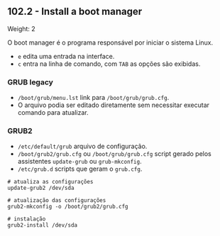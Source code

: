 ## 102.2 - Install a boot manager

Weight: 2

O boot manager é o programa responsável por iniciar o sistema Linux.

* `e` edita uma entrada na interface.
* `c` entra na linha de comando, com `TAB` as opções são exibidas.

### GRUB legacy
* `/boot/grub/menu.lst` link para `/boot/grub/grub.cfg`.
* O arquivo podia ser editado diretamente sem necessitar executar comando para atualizar.

### GRUB2

* `/etc/default/grub` arquivo de configuração.
* `/boot/grub2/grub.cfg` ou `/boot/grub/grub.cfg` script gerado pelos assistentes `update-grub` ou `grub-mkconfig`.
* `/etc/grub.d` scripts que geram o `grub.cfg`.

```shell
# atualiza as configurações
update-grub2 /dev/sda

# atualização das configurações
grub2-mkconfig -o /boot/grub2/grub.cfg

# instalação
grub2-install /dev/sda
```
